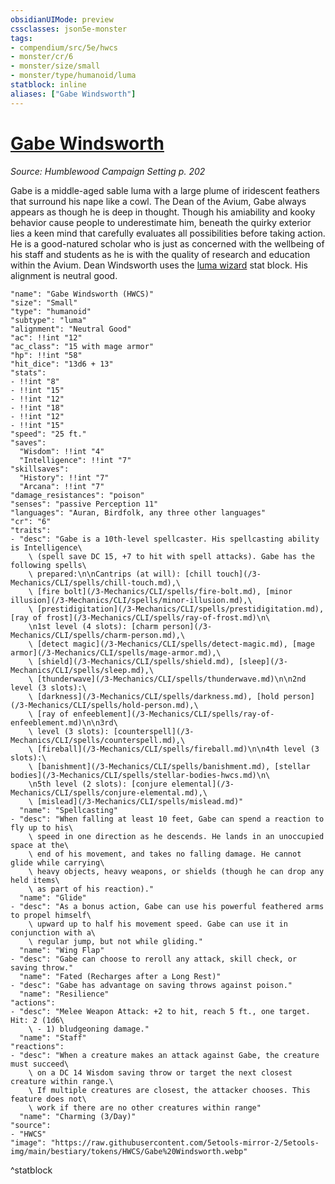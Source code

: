 ```yaml
---
obsidianUIMode: preview
cssclasses: json5e-monster
tags:
- compendium/src/5e/hwcs
- monster/cr/6
- monster/size/small
- monster/type/humanoid/luma
statblock: inline
aliases: ["Gabe Windsworth"]
---
```

# [Gabe Windsworth](3-Mechanics/CLI/bestiary/npc/gabe-windsworth-hwcs.md)
*Source: Humblewood Campaign Setting p. 202*  

Gabe is a middle-aged sable luma with a large plume of iridescent feathers that surround his nape like a cowl. The Dean of the Avium, Gabe always appears as though he is deep in thought. Though his amiability and kooky behavior cause people to underestimate him, beneath the quirky exterior lies a keen mind that carefully evaluates all possibilities before taking action. He is a good-natured scholar who is just as concerned with the wellbeing of his staff and students as he is with the quality of research and education within the Avium. Dean Windsworth uses the [luma wizard](/3-Mechanics/CLI/bestiary/humanoid/luma-wizard-hwcs.md) stat block. His alignment is neutral good.

```statblock
"name": "Gabe Windsworth (HWCS)"
"size": "Small"
"type": "humanoid"
"subtype": "luma"
"alignment": "Neutral Good"
"ac": !!int "12"
"ac_class": "15 with mage armor"
"hp": !!int "58"
"hit_dice": "13d6 + 13"
"stats":
- !!int "8"
- !!int "15"
- !!int "12"
- !!int "18"
- !!int "12"
- !!int "15"
"speed": "25 ft."
"saves":
  "Wisdom": !!int "4"
  "Intelligence": !!int "7"
"skillsaves":
  "History": !!int "7"
  "Arcana": !!int "7"
"damage_resistances": "poison"
"senses": "passive Perception 11"
"languages": "Auran, Birdfolk, any three other languages"
"cr": "6"
"traits":
- "desc": "Gabe is a 10th-level spellcaster. His spellcasting ability is Intelligence\
    \ (spell save DC 15, +7 to hit with spell attacks). Gabe has the following spells\
    \ prepared:\n\nCantrips (at will): [chill touch](/3-Mechanics/CLI/spells/chill-touch.md),\
    \ [fire bolt](/3-Mechanics/CLI/spells/fire-bolt.md), [minor illusion](/3-Mechanics/CLI/spells/minor-illusion.md),\
    \ [prestidigitation](/3-Mechanics/CLI/spells/prestidigitation.md), [ray of frost](/3-Mechanics/CLI/spells/ray-of-frost.md)\n\
    \n1st level (4 slots): [charm person](/3-Mechanics/CLI/spells/charm-person.md),\
    \ [detect magic](/3-Mechanics/CLI/spells/detect-magic.md), [mage armor](/3-Mechanics/CLI/spells/mage-armor.md),\
    \ [shield](/3-Mechanics/CLI/spells/shield.md), [sleep](/3-Mechanics/CLI/spells/sleep.md),\
    \ [thunderwave](/3-Mechanics/CLI/spells/thunderwave.md)\n\n2nd level (3 slots):\
    \ [darkness](/3-Mechanics/CLI/spells/darkness.md), [hold person](/3-Mechanics/CLI/spells/hold-person.md),\
    \ [ray of enfeeblement](/3-Mechanics/CLI/spells/ray-of-enfeeblement.md)\n\n3rd\
    \ level (3 slots): [counterspell](/3-Mechanics/CLI/spells/counterspell.md),\
    \ [fireball](/3-Mechanics/CLI/spells/fireball.md)\n\n4th level (3 slots):\
    \ [banishment](/3-Mechanics/CLI/spells/banishment.md), [stellar bodies](/3-Mechanics/CLI/spells/stellar-bodies-hwcs.md)\n\
    \n5th level (2 slots): [conjure elemental](/3-Mechanics/CLI/spells/conjure-elemental.md),\
    \ [mislead](/3-Mechanics/CLI/spells/mislead.md)"
  "name": "Spellcasting"
- "desc": "When falling at least 10 feet, Gabe can spend a reaction to fly up to his\
    \ speed in one direction as he descends. He lands in an unoccupied space at the\
    \ end of his movement, and takes no falling damage. He cannot glide while carrying\
    \ heavy objects, heavy weapons, or shields (though he can drop any held items\
    \ as part of his reaction)."
  "name": "Glide"
- "desc": "As a bonus action, Gabe can use his powerful feathered arms to propel himself\
    \ upward up to half his movement speed. Gabe can use it in conjunction with a\
    \ regular jump, but not while gliding."
  "name": "Wing Flap"
- "desc": "Gabe can choose to reroll any attack, skill check, or saving throw."
  "name": "Fated (Recharges after a Long Rest)"
- "desc": "Gabe has advantage on saving throws against poison."
  "name": "Resilience"
"actions":
- "desc": "Melee Weapon Attack: +2 to hit, reach 5 ft., one target. Hit: 2 (1d6\
    \ - 1) bludgeoning damage."
  "name": "Staff"
"reactions":
- "desc": "When a creature makes an attack against Gabe, the creature must succeed\
    \ on a DC 14 Wisdom saving throw or target the next closest creature within range.\
    \ If multiple creatures are closest, the attacker chooses. This feature does not\
    \ work if there are no other creatures within range"
  "name": "Charming (3/Day)"
"source":
- "HWCS"
"image": "https://raw.githubusercontent.com/5etools-mirror-2/5etools-img/main/bestiary/tokens/HWCS/Gabe%20Windsworth.webp"
```
^statblock